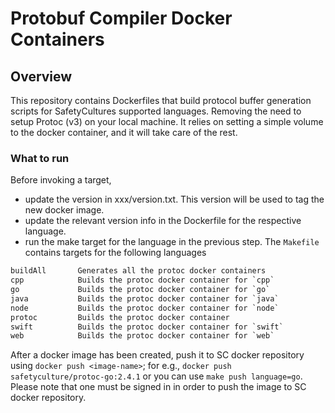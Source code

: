 # Protobuf Compiler Docker Containers

## Overview

This repository contains Dockerfiles that build protocol buffer generation scripts for SafetyCultures supported languages. Removing the need to setup Protoc (v3) on your local machine. It relies on setting a simple volume to the docker container, and it will take care of the rest.

### What to run

Before invoking a target,

- update the version in xxx/version.txt. This version will be used to tag the new docker image.
- update the relevant version info in the Dockerfile for the respective language.
- run the make target for the language in the previous step. The `Makefile` contains targets for the following languages

```txt
buildAll       Generates all the protoc docker containers
cpp            Builds the protoc docker container for `cpp`
go             Builds the protoc docker container for `go`
java           Builds the protoc docker container for `java`
node           Builds the protoc docker container for `node`
protoc         Builds the protoc docker container
swift          Builds the protoc docker container for `swift`
web            Builds the protoc docker container for `web`
```

After a docker image has been created, push it to SC docker repository using `docker push <image-name>`; for e.g., `docker push safetyculture/protoc-go:2.4.1` or you can use `make push language=go`. Please note that one must be signed in in order to push the image to SC docker repository.
